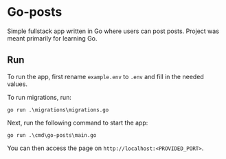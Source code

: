 # Go-posts

Simple fullstack app written in Go where users can post posts. Project was meant primarily for learning Go.

## Run 

To run the app, first rename `example.env` to `.env` and fill in the needed values.

To run migrations, run:

```
go run .\migrations\migrations.go
```

Next, run the following command to start the app: 

```
go run .\cmd\go-posts\main.go
```

You can then access the page on `http://localhost:<PROVIDED_PORT>`.